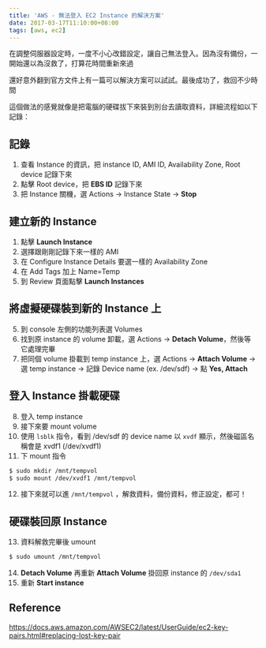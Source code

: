 ```yaml
---
title: 'AWS - 無法登入 EC2 Instance 的解決方案'
date: 2017-03-17T11:10:00+08:00
tags: [aws, ec2]
---
```

在調整伺服器設定時，一度不小心改錯設定，讓自己無法登入。因為沒有備份，一開始還以為沒救了，打算花時間重新來過

還好意外翻到官方文件上有一篇可以解決方案可以試試。最後成功了，救回不少時間

這個做法的感覺就像是把電腦的硬碟拔下來裝到別台去讀取資料，詳細流程如以下記錄：

## 記錄

1. 查看 Instance 的資訊，把 instance ID, AMI ID, Availability Zone, Root device 記錄下來
2. 點擊 Root device，把 **EBS ID** 記錄下來
3. 把 Instance 關機，選 Actions -> Instance State -> **Stop**

## 建立新的 Instance

1. 點擊 **Launch Instance**
2. 選擇跟剛剛記錄下來一樣的 AMI
3. 在 Configure Instance Details 要選一樣的 Availability Zone
4. 在 Add Tags 加上 Name=Temp
5. 到 Review 頁面點擊 **Launch Instances**

## 將虛擬硬碟裝到新的 Instance 上

5. 到 console 左側的功能列表選 Volumes
6. 找到原 instance 的 volume 卸載，選 Actions -> **Detach Volume**，然後等它處理完畢
7. 把同個 volume 掛載到 temp instance 上，選 Actions -> **Attach Volume** -> 選 temp instance -> 記錄 Device name (ex. /dev/sdf) -> 點 **Yes, Attach**

## 登入 Instance 掛載硬碟

8. 登入 temp instance
9. 接下來要 mount volume
10. 使用 `lsblk` 指令，看到 /dev/sdf 的 device name 以 `xvdf` 顯示，然後磁區名稱會是 xvdf1 (/dev/xvdf1)
11. 下 mount 指令

```bash
$ sudo mkdir /mnt/tempvol
$ sudo mount /dev/xvdf1 /mnt/tempvol
```

12. 接下來就可以進 `/mnt/tempvol` ，解救資料，備份資料，修正設定，都可！

## 硬碟裝回原 Instance

13. 資料解救完畢後 umount

```bash
$ sudo umount /mnt/tempvol
```

14. **Detach Volume** 再重新 **Attach Volume** 掛回原 instance 的 `/dev/sda1`
15. 重新 **Start instance**

## Reference

https://docs.aws.amazon.com/AWSEC2/latest/UserGuide/ec2-key-pairs.html#replacing-lost-key-pair

